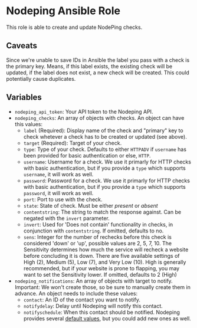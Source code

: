 # Nodeping Ansible Role

This role is able to create and update NodePing checks.

## Caveats

Since we're unable to save IDs in Ansible the label you pass with a check is the primary key. Means, if this label exists, the existing check will be updated, if the label does not exist, a new check will be created. This could potentially cause duplicates.

## Variables

* `nodeping_api_token`: Your API token to the Nodeping API.
* `nodeping_checks`: An array of objects with checks. An object can have this values:
  * `label` (Required): Display name of the check and "primary" key to check whetever a check has to be created or updated (see above).
  * `target` (Required): Target of your check.
  * `type`: Type of your check. Defaults to either `HTTPADV` if `username` has been provided for basic authentication or else, `HTTP`.
  * `username`: Username for a check. We use it primarly for HTTP checks with basic authentication, but if you provide a `type` which supports `username`, it will work as well.
  * `password`: Password for a check. We use it primarly for HTTP checks with basic authentication, but if you provide a `type` which supports `password`, it will work as well.
  * `port`: Port to use with the check.
  * `state`: State of check. Must be either *present* or *absent*
  * `contentstring`: The string to match the response against. Can be negated with the `invert` parameter.
  * `invert`: Used for 'Does not contain' functionality in checks, in conjunction with `contentstring`. If omitted, defaults to no.
  * `sens`: Integer for the number of rechecks before this check is considered 'down' or 'up', possible values are 2, 5, 7, 10. The Sensitivity determines how much the service will recheck a website before concluding it is down. There are five available settings of High (2), Medium (5), Low (7), and Very Low (10). High is generally recommended, but if your website is prone to flapping, you may want to set the Sensitivity lower. If omitted, defaults to 2 (High)
* `nodeping_notifications`: An array of objects with target to notify. Important: We won't create those, so be sure to manually create them in advance. An object needs to include these values:
  * `contact`: An ID of the contact you want to notify.
  * `notifydelay`: Delay until Nodeping will notify this contact.
  * `notifyschedule`: When this contact should be notified. Nodeping provides several [default values](https://nodeping.com/nodepingnotifications.html#scheduling), but you could add new ones as well.
